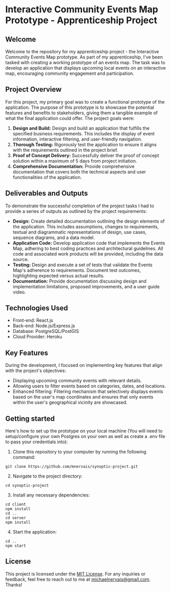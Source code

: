 # Interactive Community Events Map Prototype - Apprenticeship Project


## Welcome
Welcome to the repository for my apprenticeship project - the Interactive Community Events Map prototype. As part of my apprenticeship, I've been tasked with creating a working prototype of an events map. The task was to develop an application that displays upcoming local events on an interactive map, encouraging community engagement and participation.


## Project Overview
For this project, my primary goal was to create a functional prototype of the application. The purpose of this prototype is to showcase the potential features and benefits to stakeholders, giving them a tangible example of what the final application could offer. The project goals were:
1. **Design and Build:**
   Design and build an application that fulfills the specified business requirements. This includes the display of event information, interactive filtering, and user-friendly navigation.
3. **Thorough Testing:**
   Rigorously test the application to ensure it aligns with the requirements outlined in the project brief.
4. **Proof of Concept Delivery:**
   Successfully deliver the proof of concept solution within a maximum of 5 days from project initiation.
5. **Comprehensive Documentation:**
   Provide comprehensive documentation that covers both the technical aspects and user functionalities of the application.


## Deliverables and Outputs
To demonstrate the successful completion of the project tasks I had to provide a series of outputs as outlined by the project requirements:
- **Design:**
  Create detailed documentation outlining the design elements of the application. This includes assumptions, changes to requirements, textual and diagrammatic representations of design, use cases, sequence diagrams, and a data model.
- **Application Code:**
  Develop application code that implements the Events Map, adhering to best coding practices and architectural guidelines. All code and associated work products will be provided, including the data source.
- **Testing:**
  Design and execute a set of tests that validate the Events Map's adherence to requirements. Document test outcomes, highlighting expected versus actual results.
- **Documentation:**
  Provide documentation discussing design and implementation limitations, proposed improvements, and a user guide video.


## Technologies Used
- Front-end: React.js
- Back-end: Node.js/Express.js
- Database: PostgreSQL/PostGIS
- Cloud Provider: Heroku


## Key Features
During the development, I focused on implementing key features that align with the project's objectives:
- Displaying upcoming community events with relevant details.
- Allowing users to filter events based on categories, dates, and locations.
- Enhanced filtering: Filtering mechanism that selectively displays events based on the user's map coordinates and ensures that only events within the user's geographical vicinity are showcased.


## Getting started
Here's how to set up the prototype on your local machine (You will need to setup/configure your own Postgres on your own as well as create a .env file to pass your credentials into):
1. Clone this repository to your computer by running the following command:
```
git clone https://github.com/mnervais/synoptic-project.git
```

2. Navigate to the project directory:
```
cd synoptic-project
```

3. Install any necessary dependencies:
```
cd client
npm install
cd ..
cd server
npm install
```

4. Start the application:
```
cd ..
npm start
```

## License
This project is licensed under the [MIT License](LICENSE).
For any inquiries or feedback, feel free to reach out to me at [michaelnervais@gmail.com](mailto:michaelnervais@gmail.com). Thanks!
